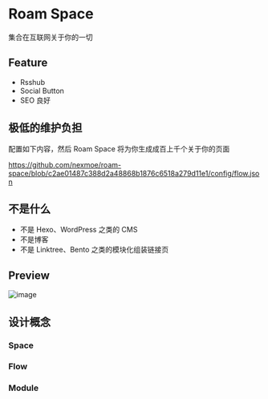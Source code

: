 # Roam Space

集合在互联网关于你的一切

## Feature

- Rsshub
- Social Button
- SEO 良好

## 极低的维护负担

配置如下内容，然后 Roam Space 将为你生成成百上千个关于你的页面

https://github.com/nexmoe/roam-space/blob/c2ae01487c388d2a48868b1876c6518a279d11e1/config/flow.json

## 不是什么

- 不是 Hexo、WordPress 之类的 CMS
- 不是博客
- 不是 Linktree、Bento 之类的模块化组装链接页

## Preview

![image](https://github.com/nexmoe/roam-space/assets/16796652/599b6dfc-92c4-4c3f-bf68-2ef94c8a1ffd)

## 设计概念

### Space

### Flow

### Module
